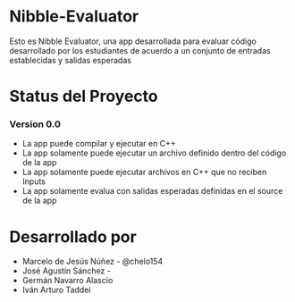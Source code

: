 # Nibble-Evaluator
Esto es Nibble Evaluator, una app desarrollada para evaluar código desarrollado por los estudiantes de acuerdo a un conjunto de entradas establecidas y salidas esperadas

# Status del Proyecto

### Version 0.0

- La app puede compilar y ejecutar en C++
- La app solamente puede ejecutar un archivo definido dentro del código de la app
- La app solamente puede ejecutar archivos en C++ que no reciben Inputs
- La app solamente evalua con salidas esperadas definidas en el source de la app


# Desarrollado por 
- Marcelo de Jesús Núñez - @chelo154
- José Agustín Sánchez -
- Germán Navarro Alascio
- Iván Arturo Taddei
